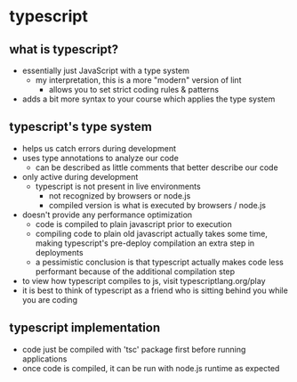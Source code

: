 # typescript

## what is typescript?
- essentially just JavaScript with a type system
  - my interpretation, this is a more "modern" version of lint
    - allows you to set strict coding rules & patterns
- adds a bit more syntax to your course which applies the type system

## typescript's type system
- helps us catch errors during development
- uses type annotations to analyze our code
   - can be described as little comments that better describe our code
- only active during development
  - typescript is not present in live environments
    - not recognized by browsers or node.js
    - compiled version is what is executed by browsers / node.js
- doesn't provide any performance optimization
  - code is compiled to plain javascript prior to execution
  - compiling code to plain old javascript actually takes some time, making typescript's pre-deploy compilation an extra step in deployments
  - a pessimistic conclusion is that typescript actually makes code less performant because of the additional compilation step
- to view how typescript compiles to js, visit typescriptlang.org/play
- it is best to think of typescript as a friend who is sitting behind you while you are coding

## typescript implementation
- code just be compiled with 'tsc' package first before running applications
- once code is compiled, it can be run with node.js runtime as expected